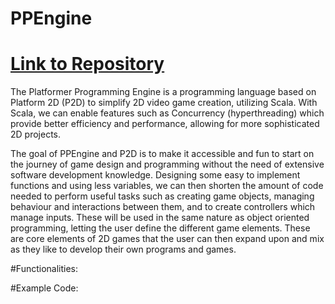 # PPEngine

# [Link to Repository](https://github.com/FernandoDavis/PPEngine)

 The Platformer Programming Engine is a programming language based on Platform 2D (P2D) to simplify 2D video game creation, utilizing Scala. With Scala, we can enable features such as Concurrency (hyperthreading) which provide better efficiency and performance, allowing for more sophisticated 2D projects.

 The goal of PPEngine and P2D is to make it accessible and fun to start on the journey of game design and programming without the need of extensive software development knowledge. Designing some easy to implement functions and using less variables, we can then shorten the amount of code needed to perform useful tasks such as creating game objects, managing behaviour and interactions between them, and to create controllers which manage inputs. These will be used in the same nature as object oriented programming, letting the user define the different game elements. These are core elements of 2D games that the user can then expand upon and mix as they like to develop their own programs and games.
 
#Functionalities:

#Example Code:
